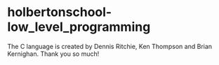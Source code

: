 # holbertonschool-low_level_programming
The C language is created by Dennis Ritchie, Ken Thompson and Brian Kernighan. Thank you so much!

